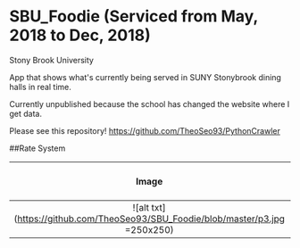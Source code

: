 # SBU_Foodie (Serviced from May, 2018 to Dec, 2018)
Stony Brook University

App that shows what's currently being served in SUNY Stonybrook dining halls in real time.

Currently unpublished because the school has changed the website where I get data.

Please see this repository!
https://github.com/TheoSeo93/PythonCrawler

##Rate System

Image             | Rating System in Gif
:-------------------------:|:-------------------------:
![alt txt](https://github.com/TheoSeo93/SBU_Foodie/blob/master/p3.jpg =250x250) |  ![alt txt](https://github.com/TheoSeo93/SBU_Foodie/blob/master/rate.gif)


